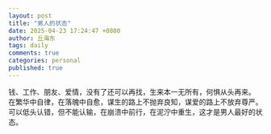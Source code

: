 ```yaml
---
layout: post
title: "男人的状态"
date: 2025-04-23 17:24:47 +0800
author: 丘海东 
tags: daily
comments: true
categories: personal
published: true
---
```

钱、工作、朋友、爱情，没有了还可以再找，生来本一无所有，何惧从头再来。  
在繁华中自律，在落魄中自愈，谋生的路上不抛弃良知，谋爱的路上不放弃尊严。  
可以低头认错，但不能认输，在崩溃中前行，在泥泞中重生，这才是男人最好的状态。

